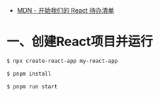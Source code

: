 * [MDN - 开始我们的 React 待办清单](https://developer.mozilla.org/zh-CN/docs/Learn/Tools_and_testing/Client-side_JavaScript_frameworks/React_todo_list_beginning)



# 一、创建React项目并运行

```sh
$ npx create-react-app my-react-app

$ pnpm install

$ pnpm run start
```





